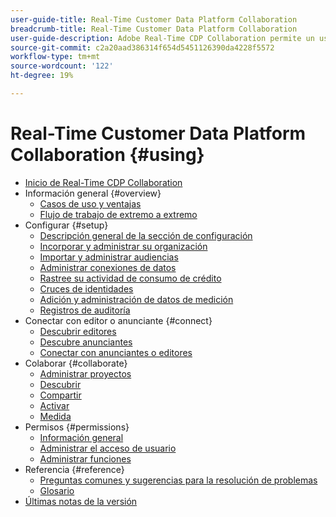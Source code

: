 ```yaml
---
user-guide-title: Real-Time Customer Data Platform Collaboration
breadcrumb-title: Real-Time Customer Data Platform Collaboration
user-guide-description: Adobe Real-Time CDP Collaboration permite un uso compartido de datos y una colaboración seguros y sin problemas entre anunciantes y editores, lo que facilita perspectivas de audiencia en tiempo real y estrategias de marketing personalizadas.
source-git-commit: c2a20aad386314f654d5451126390da4228f5572
workflow-type: tm+mt
source-wordcount: '122'
ht-degree: 19%

---
```



# Real-Time Customer Data Platform Collaboration {#using}

* [Inicio de Real-Time CDP Collaboration](./home.md)
* Información general {#overview}
   * [Casos de uso y ventajas](./use-cases-benefits.md)
   * [Flujo de trabajo de extremo a extremo](./end-to-end-workflow.md)
* Configurar {#setup}
   * [Descripción general de la sección de configuración](./setup/setup-overview.md)
   * [Incorporar y administrar su organización](./setup/onboard-organization.md)
   * [Importar y administrar audiencias](./setup/onboard-audiences.md)
   * [Administrar conexiones de datos](./setup/manage-data-connection.md)
   * [Rastree su actividad de consumo de crédito](/help/guide/setup/my-activity.md)
   * [Cruces de identidades](./setup/identity-crosswalk.md)
   * [Adición y administración de datos de medición](./setup/onboard-measurement-data.md)
   * [Registros de auditoría](./setup/audit-logs.md)
* Conectar con editor o anunciante {#connect}
   * [Descubrir editores](./connect/discover-publishers.md)
   * [Descubre anunciantes](./connect/discover-advertisers.md)
   * [Conectar con anunciantes o editores](./connect/establishing-connections.md)
* Colaborar {#collaborate}
   * [Administrar proyectos](./collaborate/manage-projects.md)
   * [Descubrir](./collaborate/discover.md)
   * [Compartir](./collaborate/share.md)
   * [Activar](./collaborate/activate.md)
   * [Medida](./collaborate/measure.md)
* Permisos {#permissions}
   * [Información general](/help/guide/permissions/overview.md)
   * [Administrar el acceso de usuario](/help/guide/permissions/manage-user-access.md)
   * [Administrar funciones](/help/guide/permissions/manage-roles.md)
* Referencia {#reference}
   * [Preguntas comunes y sugerencias para la resolución de problemas](./faqs/common-questions.md)
   * [Glosario](./glossary.md)
* [Últimas notas de la versión](/help/guide/release-notes/latest.md)
